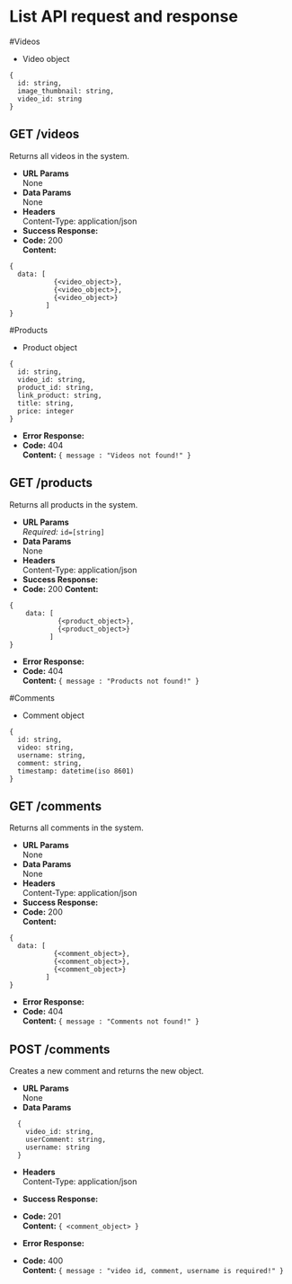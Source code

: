 <h1> List API request and response </h1>

#Videos

- Video object

```
{
  id: string,
  image_thumbnail: string,
  video_id: string
}
```

## **GET /videos**

Returns all videos in the system.

- **URL Params**  
  None
- **Data Params**  
  None
- **Headers**  
  Content-Type: application/json
- **Success Response:**
- **Code:** 200  
  **Content:**

```
{
  data: [
           {<video_object>},
           {<video_object>},
           {<video_object>}
         ]
}
```

#Products

- Product object

```
{
  id: string,
  video_id: string,
  product_id: string,
  link_product: string,
  title: string,
  price: integer
}
```

- **Error Response:**
- **Code:** 404  
  **Content:** `{ message : "Videos not found!" }`

## **GET /products**

Returns all products in the system.

- **URL Params**  
  _Required:_ `id=[string]`
- **Data Params**  
  None
- **Headers**  
  Content-Type: application/json
- **Success Response:**
- **Code:** 200
  **Content:**

```
{
    data: [
            {<product_object>},
            {<product_object>}
          ]
}
```

- **Error Response:**
- **Code:** 404  
  **Content:** `{ message : "Products not found!" }`

#Comments

- Comment object

```
{
  id: string,
  video: string,
  username: string,
  comment: string,
  timestamp: datetime(iso 8601)
}
```

## **GET /comments**

Returns all comments in the system.

- **URL Params**  
  None
- **Data Params**  
  None
- **Headers**  
  Content-Type: application/json
- **Success Response:**
- **Code:** 200  
  **Content:**

```
{
  data: [
           {<comment_object>},
           {<comment_object>},
           {<comment_object>}
         ]
}
```

- **Error Response:**
- **Code:** 404  
  **Content:** `{ message : "Comments not found!" }`

## **POST /comments**

Creates a new comment and returns the new object.

- **URL Params**  
  None
- **Data Params**

```
  {
  	video_id: string,
  	userComment: string,
  	username: string
  }
```

- **Headers**  
  Content-Type: application/json
- **Success Response:**
- **Code:** 201  
  **Content:** `{ <comment_object> }`

- **Error Response:**
- **Code:** 400  
  **Content:** `{ message : "video id, comment, username is required!" }`
